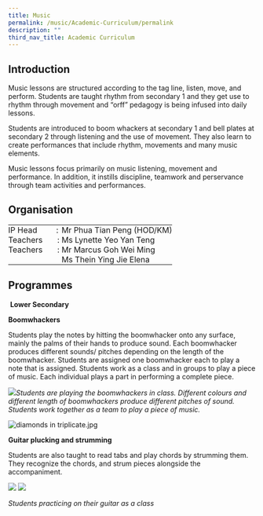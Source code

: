 ```yaml
---
title: Music
permalink: /music/Academic-Curriculum/permalink
description: ""
third_nav_title: Academic Curriculum
---
```

Introduction
------------

Music lessons are structured according to the tag line, listen, move, and perform. Students are taught rhythm from secondary 1 and they get use to rhythm through movement and “orff” pedagogy is being infused into daily lessons. 

Students are introduced to boom whackers at secondary 1 and bell plates at secondary 2 through listening and the use of movement. They also learn to create performances that include rhythm, movements and many music elements.

Music lessons focus primarily on music listening, movement and performance. In addition, it instills discipline, teamwork and perservance through team activities and performances.

Organisation
------------

<table border="0" style="margin: 0px; outline: 0px; padding: 0px; height: 82px; width: 354px;"><tbody style="margin: 0px; outline: 0px; padding: 0px;"><tr style="margin: 0px; outline: 0px; padding: 0px;"><td style="margin: 0px; outline: 0px; padding: 0px;">IP Head &nbsp;&nbsp;&nbsp;&nbsp;&nbsp;&nbsp;&nbsp; :</td><td style="margin: 0px; outline: 0px; padding: 0px;">Mr Phua Tian Peng (HOD/KM)</td></tr></td></tr><tr style="margin: 0px; outline: 0px; padding: 0px;"><td style="margin: 0px; outline: 0px; padding: 0px;">Teachers &nbsp;&nbsp;&nbsp;&nbsp;&nbsp; :&nbsp;</td><td style="margin: 0px; outline: 0px; padding: 0px;">Ms Lynette Yeo Yan Teng</td></tr><tr style="margin: 0px; outline: 0px; padding: 0px;"><td style="margin: 0px; outline: 0px; padding: 0px;">Teachers &nbsp;&nbsp;&nbsp;&nbsp;&nbsp; :&nbsp;</td><td style="margin: 0px; outline: 0px; padding: 0px;">Mr Marcus Goh Wei Ming</td></tr><tr style="margin: 0px; outline: 0px; padding: 0px;"><td style="margin: 0px; outline: 0px; padding: 0px;"></td><td style="margin: 0px; outline: 0px; padding: 0px;">Ms Thein Ying Jie Elena&nbsp;</td></tr></tbody></table>

Programmes
----------

 **Lower Secondary** 

**Boomwhackers**

Students play the notes by hitting the boomwhacker onto any surface, mainly the palms of their hands to produce sound. Each boomwhacker produces different sounds/ pitches depending on the length of the boomwhacker. Students are assigned one boomwhacker each to play a note that is assigned. Students work as a class and in groups to play a piece of music. Each individual plays a part in performing a complete piece.

![](https://admiraltysec.moe.edu.sg/qql/slot/u752/Academic%20Curriculum%20&%20Applied%20Learning%20P/Academic%20Curriculum/Music/Picture1.png)_Students are playing the boomwhackers in class. Different colours and different length of boomwhackers produce different pitches of sound. Students work together as a team to play a piece of music._

![diamonds in triplicate.jpg](https://admiraltysec.moe.edu.sg/qql/slot/u752/diamonds%20in%20triplicate.jpg)

  

**Guitar plucking and strumming**

Students are also taught to read tabs and play chords by strumming them. They recognize the chords, and strum pieces alongside the accompaniment.

![](https://admiraltysec.moe.edu.sg/qql/slot/u752/Academic%20Curriculum%20&%20Applied%20Learning%20P/Academic%20Curriculum/Music/Picture2.png) ![](https://admiraltysec.moe.edu.sg/qql/slot/u752/Academic%20Curriculum%20&%20Applied%20Learning%20P/Academic%20Curriculum/Music/Picture3.png)

_Students practicing on their guitar as a class_